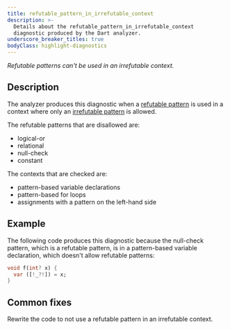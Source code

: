 ```yaml
---
title: refutable_pattern_in_irrefutable_context
description: >-
  Details about the refutable_pattern_in_irrefutable_context
  diagnostic produced by the Dart analyzer.
underscore_breaker_titles: true
bodyClass: highlight-diagnostics
---
```


_Refutable patterns can't be used in an irrefutable context._

## Description

The analyzer produces this diagnostic when a [refutable pattern][] is used
in a context where only an [irrefutable pattern][] is allowed.

The refutable patterns that are disallowed are:
- logical-or
- relational
- null-check
- constant

The contexts that are checked are:
- pattern-based variable declarations
- pattern-based for loops
- assignments with a pattern on the left-hand side

## Example

The following code produces this diagnostic because the null-check
pattern, which is a refutable pattern, is in a pattern-based variable
declaration, which doesn't allow refutable patterns:

```dart
void f(int? x) {
  var ([!_?!]) = x;
}
```

## Common fixes

Rewrite the code to not use a refutable pattern in an irrefutable context.

[irrefutable pattern]: /resources/glossary#irrefutable-pattern
[refutable pattern]: /resources/glossary#refutable-pattern
